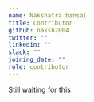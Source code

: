 ```yaml
---
name: Nakshatra bansal
title: Contributor
github: naksh2004
twitter: ""
linkedin: ""
slack: ""
joining_date: ""
role: contributor
---
```


Still waiting for this
